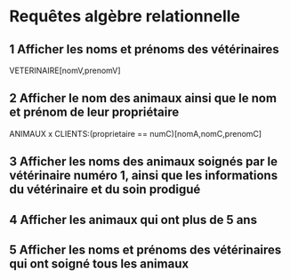 # Requêtes algèbre relationnelle

## 1 Afficher les noms et prénoms des vétérinaires
VETERINAIRE[nomV,prenomV]

## 2 Afficher le nom des animaux ainsi que le nom et prénom de leur propriétaire
ANIMAUX x CLIENTS:(proprietaire == numC)[nomA,nomC,prenomC]

## 3 Afficher les noms des animaux soignés par le vétérinaire numéro 1, ainsi que les informations du vétérinaire et du soin prodigué


## 4 Afficher les animaux qui ont plus de 5 ans

## 5 Afficher les noms et prénoms des vétérinaires qui ont soigné tous les animaux